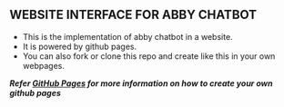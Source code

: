 ## WEBSITE INTERFACE FOR ABBY CHATBOT

- This is the implementation of abby chatbot in a website.
- It is powered by github pages.
- You can also fork or clone this repo and create like this in your own webpages.

***Refer [GitHub Pages](https://docs.github.com/en/pages/getting-started-with-github-pages/creating-a-github-pages-site) for more information on how to create your own github pages***
